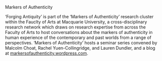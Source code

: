 Markers of Authenticity 

‘Forging Antiquity’ is part of the ‘Markers of Authenticity’ research cluster 
within the Fauclty of Arts at Macquarie University, a cross-disciplinary research
network which draws on research expertise from across the Faculty of Arts to host
conversations about the markers of authenticity in human experience of the contemporary
and past worlds from a range of perspectives. ‘Markers of Authenticity’ hosts a seminar
series convened by Malcolm Choat, Rachel Yuen-Collingridge, and Lauren Dundler, and a
blog at [markersofauthenticity.wordpress.com](/https://markersofauthenticity.wordpress.com/).
